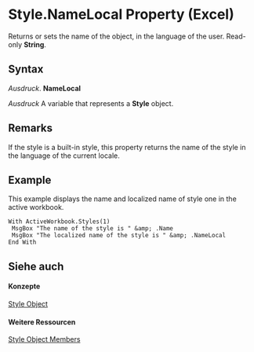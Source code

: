 
# Style.NameLocal Property (Excel)

Returns or sets the name of the object, in the language of the user. Read-only  **String**.


## Syntax

 _Ausdruck_. **NameLocal**

 _Ausdruck_ A variable that represents a **Style** object.


## Remarks

If the style is a built-in style, this property returns the name of the style in the language of the current locale.


## Example

This example displays the name and localized name of style one in the active workbook.


```
With ActiveWorkbook.Styles(1) 
 MsgBox "The name of the style is " &amp; .Name 
 MsgBox "The localized name of the style is " &amp; .NameLocal 
End With
```


## Siehe auch


#### Konzepte


[Style Object](3c1e9184-0075-5f46-9a1a-0b61d874d1f8.md)
#### Weitere Ressourcen


[Style Object Members](http://msdn.microsoft.com/library/78f477c9-4033-e7c5-fc3d-7ba025392d31%28Office.15%29.aspx)